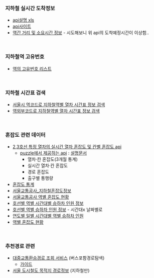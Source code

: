 

<br>

### 지하철 실시간 도착정보
- [api설명 xls](https://docs.google.com/spreadsheets/d/1_QJbamuV63j_zo-NNwzQOmU_gK2VOiVnc3PRSbTshYY/edit?usp=sharing)
- [api사이트](https://data.seoul.go.kr/dataList/OA-12764/F/1/datasetView.do)
- [역간 거리 및 소요시간 정보](https://data.seoul.go.kr/dataList/OA-12034/S/1/datasetView.do) - 시도해보니 위 api의 도착예정시간이 이상함..

<br>

### 지하철역 고유번호
- [역의 고유번호 리스트](https://docs.google.com/spreadsheets/d/1UByaVIY_uDsrxBi2h66QTxhwuEBEI5mpxH16B8TbdA0/edit?usp=sharing)

<br>

### 지하철 시간표 검색
- [서울시 역코드로 지하철역별 열차 시간표 정보 검색](https://data.seoul.go.kr/dataList/OA-101/A/1/datasetView.do)
- [역외부코드로 지하철역별 열차 시간표 정보 검색](https://data.seoul.go.kr/dataList/OA-110/A/1/datasetView.do)

<br>

### 혼잡도 관련 데이터
- [2,3호선 특정 열차의 실시간 열차 혼잡도 및 칸별 혼잡도 api](https://openapi.sk.com/products/detail?svcSeq=54&menuSeq=312)
  - [puzzle에서 제공하는 api](https://openapi.sk.com/products/detail?svcSeq=54&menuSeq=414) : [설명문서](https://puzzle.geovision.co.kr/data/%EC%A7%80%ED%95%98%EC%B2%A0-%ED%98%BC%EC%9E%A1%EB%8F%84-d1651451378652)
    - 열차·칸 혼잡도(3개월 통계)
    -  실시간 열차·칸 혼잡도
    -  경로 혼잡도
    -  출구별 통행량
- [혼잡도 통계](https://data.seoul.go.kr/dataList/262/S/2/datasetView.do)
- [서울교통공사_지하철혼잡도정보](https://www.data.go.kr/data/15071311/fileData.do#/tab-layer-recommend-data)
- [서울교통공사 역별 혼잡도 현황](https://data.seoul.go.kr/dataList/OA-12928/F/1/datasetView.do)
- [호선별 역별 시간대별 승하차 인원 정보](https://data.seoul.go.kr/dataList/OA-12252/S/1/datasetView.do)
- [호선별 역별 승하차 인원 정보](https://data.seoul.go.kr/dataList/OA-12914/S/1/datasetView.do) - 시간대x 날짜별로
- [연도별 일별 시간대별 역별 승하차 인원](https://data.seoul.go.kr/dataList/OA-12921/F/1/datasetView.do)
- [역별 혼잡도 현황](https://data.seoul.go.kr/dataList/OA-12928/F/1/datasetView.do)

<br>

### 추천경로 관련
- [대중교통환승경로 조회 서비스](https://www.data.go.kr/data/15000414/openapi.do#tab_layer_recommend_data) (버스포함경로탐색)
  - [가이드](https://docs.google.com/document/d/1jWgm5gi1rIQgAdp1_jn2Z-N27mqwBkE8uHnyOqWIZtA/edit?usp=sharing)
- [서울 도시철도 목적지 경로정보](https://www.data.go.kr/data/15097640/openapi.do?recommendDataYn=Y) (지하철만)

<br>




